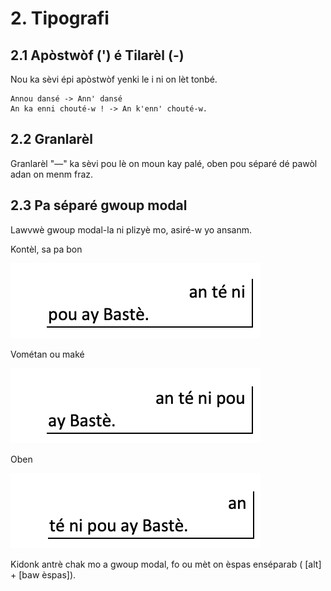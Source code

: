 # 2. Tipografi 

## 2.1	Apòstwòf (') é Tilarèl (-)

Nou ka sèvi épi apòstwòf yenki le i ni on lèt tonbé.

```
Annou dansé -> Ann' dansé
An ka enni chouté-w ! -> An k'enn' chouté-w.
```

## 2.2	Granlarèl

Granlarèl "—" ka sèvi pou lè on moun kay palé, oben pou séparé dé pawòl adan on menm fraz.

## 2.3 Pa séparé gwoup modal

Lawvwè gwoup modal-la ni plizyè mo, asiré-w yo ansanm.

Kontèl, sa pa bon

![](images/gwoup_modal_01.png)

Vométan ou maké 


![](images/gwoup_modal_02.png)


Oben

![](images/gwoup_modal_03.png)


Kidonk antrè chak mo a gwoup modal, fo ou mèt on èspas enséparab ( [alt] + [baw èspas]).